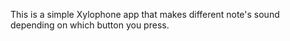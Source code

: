 This is a simple Xylophone app that makes different note's sound depending on which button you press.
